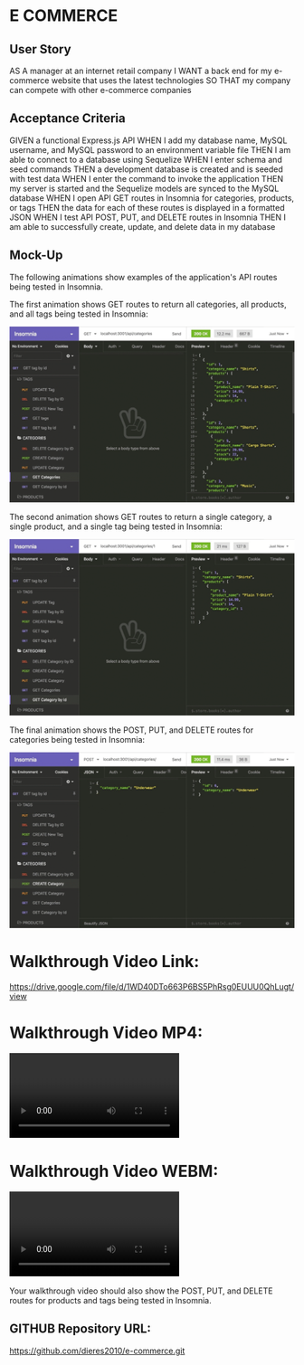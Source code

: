 # E COMMERCE

## User Story

AS A manager at an internet retail company
I WANT a back end for my e-commerce website that uses the latest technologies
SO THAT my company can compete with other e-commerce companies

## Acceptance Criteria

GIVEN a functional Express.js API
WHEN I add my database name, MySQL username, and MySQL password to an environment variable file
THEN I am able to connect to a database using Sequelize
WHEN I enter schema and seed commands
THEN a development database is created and is seeded with test data
WHEN I enter the command to invoke the application
THEN my server is started and the Sequelize models are synced to the MySQL database
WHEN I open API GET routes in Insomnia for categories, products, or tags
THEN the data for each of these routes is displayed in a formatted JSON
WHEN I test API POST, PUT, and DELETE routes in Insomnia
THEN I am able to successfully create, update, and delete data in my database

## Mock-Up

The following animations show examples of the application's API routes being tested in Insomnia.

The first animation shows GET routes to return all categories, all products, and all tags being tested in Insomnia:

![Mock-up1](./Images/Mock-up1.gif)


The second animation shows GET routes to return a single category, a single product, and a single tag being tested in Insomnia:

![Mock-up2](./Images/Mock-up2.gif)


The final animation shows the POST, PUT, and DELETE routes for categories being tested in Insomnia:

![Mock-up3](./Images/Mock-up3.gif)

# Walkthrough Video Link:

https://drive.google.com/file/d/1WD40DTo663P6BS5PhRsg0EUUU0QhLugt/view


# Walkthrough Video MP4:

![Video MP4](./Videos/e_commerce.mp4)

# Walkthrough Video WEBM:

![Video WEBM](./Videos/e_commerce.webm)


Your walkthrough video should also show the POST, PUT, and DELETE routes for products and tags being tested in Insomnia.

## GITHUB Repository URL:

https://github.com/dieres2010/e-commerce.git

